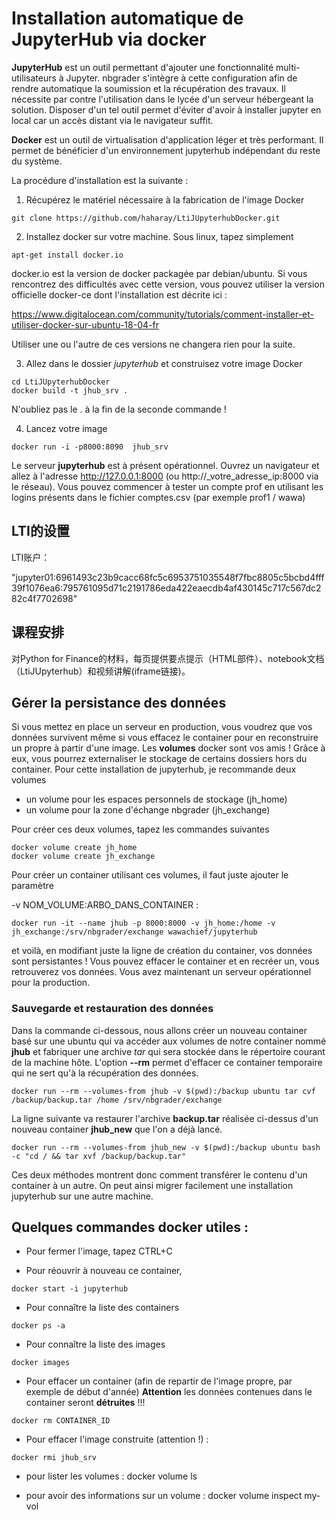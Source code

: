 # Installation automatique de JupyterHub via docker

**JupyterHub** est un outil permettant d'ajouter une fonctionnalité multi-utilisateurs à Jupyter. nbgrader s'intègre à cette configuration afin de rendre automatique la soumission et la récupération des travaux. Il nécessite par contre l'utilisation dans le lycée d'un serveur hébergeant la solution. Disposer d'un tel outil permet d'éviter d'avoir à installer jupyter en local car un accès distant via le navigateur suffit.

**Docker** est un outil de virtualisation d'application léger et très performant. Il permet de bénéficier d'un environnement jupyterhub indépendant du reste du système.

La procédure d'installation est la suivante :
1. Récupérez le matériel nécessaire à la fabrication de l'image Docker
```console
git clone https://github.com/haharay/LtiJUpyterhubDocker.git
```
2. Installez docker sur votre machine. Sous linux, tapez simplement
```console
apt-get install docker.io
```
docker.io est la version de docker packagée par debian/ubuntu. Si vous rencontrez des difficultés avec cette version, vous pouvez utiliser la version officielle docker-ce dont l'installation est décrite ici :

https://www.digitalocean.com/community/tutorials/comment-installer-et-utiliser-docker-sur-ubuntu-18-04-fr

Utiliser une ou l'autre de ces versions ne changera rien pour la suite.

3. Allez dans le dossier *jupyterhub* et construisez votre image Docker
```console
cd LtiJUpyterhubDocker
docker build -t jhub_srv .
```
N'oubliez pas le . à la fin de la seconde commande !

4. Lancez votre image
```console
docker run -i -p8000:8090  jhub_srv
```

Le serveur **jupyterhub** est à présent opérationnel. Ouvrez un navigateur et allez à l'adresse
http://127.0.0.1:8000 (ou http://_votre_adresse_ip:8000 via le réseau). Vous pouvez commencer à tester un compte prof en utilisant les logins présents dans le fichier comptes.csv (par exemple prof1 / wawa)

## LTI的设置

LTI账户：

"jupyter01:6961493c23b9cacc68fc5c6953751035548f7fbc8805c5bcbd4fff39f1076ea6:795761095d71c2191786eda422eaecdb4af430145c717c567dc282c4f7702698"



## 课程安排

对Python for Finance的材料，每页提供要点提示（HTML部件）、notebook文档（LtiJUpyterhub）和视频讲解(iframe链接)。

## Gérer la persistance des données
Si vous mettez en place un serveur en production, vous voudrez que vos données survivent même si vous effacez le container pour en reconstruire un propre à partir d'une image. Les **volumes** docker sont vos amis ! Grâce à eux, vous pourrez externaliser le stockage de certains dossiers hors du container. Pour cette installation de jupyterhub, je recommande deux volumes 
- un volume pour les espaces personnels de stockage (jh_home)
- un volume pour la zone d'échange nbgrader (jh_exchange)

Pour créer ces deux volumes, tapez les commandes suivantes
```console
docker volume create jh_home
docker volume create jh_exchange
```

Pour créer un container utilisant ces volumes, il faut juste ajouter le paramètre 

  -v NOM_VOLUME:ARBO_DANS_CONTAINER :

```console
docker run -it --name jhub -p 8000:8000 -v jh_home:/home -v jh_exchange:/srv/nbgrader/exchange wawachief/jupyterhub
```

et voilà, en modifiant juste la ligne de création du container, vos données sont persistantes ! Vous pouvez effacer le container et en recréer un, vous retrouverez vos données. Vous avez maintenant un serveur opérationnel pour la production.

### Sauvegarde et restauration des données

Dans la commande ci-dessous, nous allons créer un nouveau container basé sur une ubuntu qui va accéder aux volumes de notre container nommé **jhub** et fabriquer une archive *tar* qui sera stockée dans le répertoire courant de la machine hôte. L'option **--rm** permet d'effacer ce container temporaire qui ne sert qu'à la récupération des données.
```console
docker run --rm --volumes-from jhub -v $(pwd):/backup ubuntu tar cvf /backup/backup.tar /home /srv/nbgrader/exchange
```
La ligne suivante va restaurer l'archive **backup.tar** réalisée ci-dessus d'un nouveau container **jhub_new** que l'on a déjà lancé.
```console
docker run --rm --volumes-from jhub_new -v $(pwd):/backup ubuntu bash -c "cd / && tar xvf /backup/backup.tar"
```
Ces deux méthodes montrent donc comment transférer le contenu d'un container à un autre. On peut ainsi migrer facilement une installation jupyterhub sur une autre machine.

## Quelques commandes docker utiles :
- Pour fermer l'image, tapez CTRL+C

- Pour réouvrir à nouveau ce container, 
```console
docker start -i jupyterhub
```

- Pour connaître la liste des containers
```console
docker ps -a
```

- Pour connaître la liste des images
```console
docker images
```

- Pour effacer un container (afin de repartir de l'image propre, par exemple de début d'année)
**Attention** les données contenues dans le container seront **détruites** !!!
```console
docker rm CONTAINER_ID
```
- Pour effacer l'image construite (attention !) :
```console
docker rmi jhub_srv
```

- pour lister les volumes :
docker volume ls

- pour avoir des informations sur un volume :
docker volume inspect my-vol
